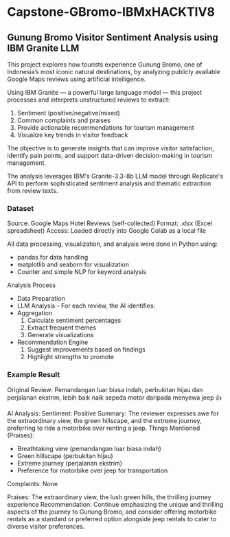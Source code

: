 # Capstone-GBromo-IBMxHACKTIV8

## Gunung Bromo Visitor Sentiment Analysis using IBM Granite LLM

This project explores how tourists experience Gunung Bromo, one of Indonesia’s most iconic natural destinations, by analyzing publicly available Google Maps reviews using artificial intelligence.

Using IBM Granite — a powerful large language model — this project processes and interprets unstructured reviews to extract:
1. Sentiment (positive/negative/mixed)
2. Common complaints and praises
3. Provide actionable recommendations for tourism management
4. Visualize key trends in visitor feedback

The objective is to generate insights that can improve visitor satisfaction, identify pain points, and support data-driven decision-making in tourism management.

The analysis leverages IBM's Granite-3.3-8b LLM model through Replicate's API to perform sophisticated sentiment analysis and thematic extraction from review texts.

### Dataset
Source: Google Maps Hotel Reviews (self-collected)
Format: .xlsx (Excel spreadsheet)
Access: Loaded directly into Google Colab as a local file

All data processing, visualization, and analysis were done in Python using:
- pandas for data handling
- matplotlib and seaborn for visualization
- Counter and simple NLP for keyword analysis

Analysis Process
- Data Preparation
- LLM Analysis - For each review, the AI identifies:
- Aggregation
  1. Calculate sentiment percentages
  2. Extract frequent themes
  3. Generate visualizations
- Recommendation Engine
  1. Suggest improvements based on findings
  2. Highlight strengths to promote
 
### Example Result
Original Review:
Pemandangan luar biasa indah, perbukitan hijau dan perjalanan ekstrim, lebih baik naik sepeda motor daripada menyewa jeep 👍

AI Analysis:
Sentiment: Positive
Summary: The reviewer expresses awe for the extraordinary view, the green hillscape, and the extreme journey, preferring to ride a motorbike over renting a jeep.
Things Mentioned (Praises): 
- Breathtaking view (pemandangan luar biasa indah)
- Green hillscape (perbukitan hijau)
- Extreme journey (perjalanan ekstrim)
- Preference for motorbike over jeep for transportation

Complaints: None

Praises: The extraordinary view, the lush green hills, the thrilling journey experience
Recommendation: Continue emphasizing the unique and thrilling aspects of the journey to Gunung Bromo, and consider offering motorbike rentals as a standard or preferred option alongside jeep rentals to cater to diverse visitor preferences.


